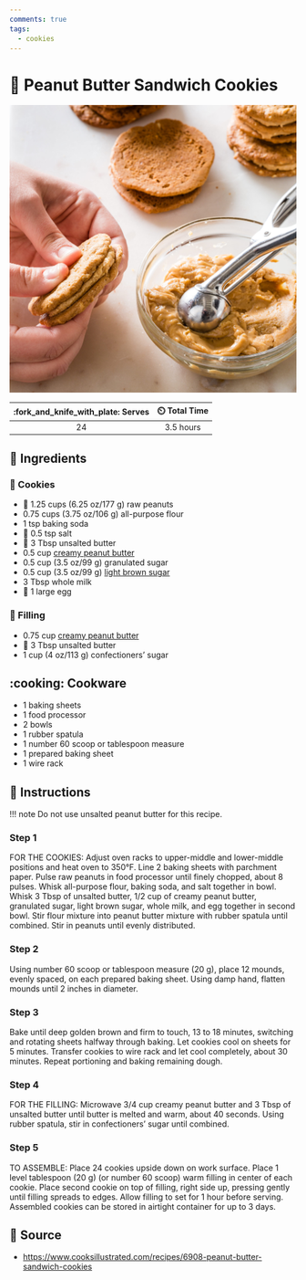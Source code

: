 ```yaml
---
comments: true
tags:
  - cookies
---
```

# :peanuts: Peanut Butter Sandwich Cookies

![Peanut Butter Sandwich Cookies](../assets/images/peanut-butter-sandwich-cookies.jpg)

| :fork_and_knife_with_plate: Serves | :timer_clock: Total Time |
|:----------------------------------:|:-----------------------: |
| 24 | 3.5 hours |

## :salt: Ingredients

### :cookie: Cookies

- :peanuts: 1.25 cups (6.25 oz/177 g) raw peanuts
- 0.75 cups (3.75 oz/106 g) all-purpose flour
- 1 tsp baking soda
- :salt: 0.5 tsp salt
- :butter: 3 Tbsp unsalted butter
- 0.5 cup [creamy peanut butter][1]
- 0.5 cup (3.5 oz/99 g) granulated sugar
- 0.5 cup (3.5 oz/99 g) [light brown sugar][2]
- 3 Tbsp whole milk
- :egg: 1 large egg

### :peanuts: Filling

- 0.75 cup [creamy peanut butter][1]
- :butter: 3 Tbsp unsalted butter
- 1 cup (4 oz/113 g) confectioners’ sugar

## :cooking: Cookware

- 1 baking sheets
- 1 food processor
- 2 bowls
- 1 rubber spatula
- 1 number 60 scoop or tablespoon measure
- 1 prepared baking sheet
- 1 wire rack

## :pencil: Instructions

!!! note
    Do not use unsalted peanut butter for this recipe.

### Step 1

FOR THE COOKIES: Adjust oven racks to upper-middle and lower-middle positions and heat oven to 350°F. Line 2 baking
sheets with parchment paper. Pulse raw peanuts in food processor until finely chopped, about 8 pulses. Whisk all-purpose
flour, baking soda, and salt together in bowl. Whisk 3 Tbsp of unsalted butter, 1/2 cup of creamy peanut butter,
granulated sugar, light brown sugar, whole milk, and egg together in second bowl. Stir flour mixture into peanut butter
mixture with rubber spatula until combined. Stir in peanuts until evenly distributed.

### Step 2

Using number 60 scoop or tablespoon measure (20 g), place 12 mounds, evenly spaced, on each prepared baking sheet.
Using damp hand, flatten mounds until 2 inches in diameter.

### Step 3

Bake until deep golden brown and firm to touch, 13 to 18 minutes, switching and rotating sheets halfway through baking.
Let cookies cool on sheets for 5 minutes. Transfer cookies to wire rack and let cool completely, about 30 minutes.
Repeat portioning and baking remaining dough.

### Step 4

FOR THE FILLING: Microwave 3/4 cup creamy peanut butter and 3 Tbsp of unsalted butter until butter is melted and warm,
about 40 seconds. Using rubber spatula, stir in confectioners’ sugar until combined.

### Step 5

TO ASSEMBLE: Place 24 cookies upside down on work surface. Place 1 level tablespoon (20 g) (or number 60 scoop) warm
filling in center of each cookie. Place second cookie on top of filling, right side up, pressing gently until filling
spreads to edges. Allow filling to set for 1 hour before serving. Assembled cookies can be stored in airtight container
for up to 3 days.

## :link: Source

- <https://www.cooksillustrated.com/recipes/6908-peanut-butter-sandwich-cookies>

[1]: <../ingredients/peanut-butter.md>
[2]: <../ingredients/brown-sugar.md>
